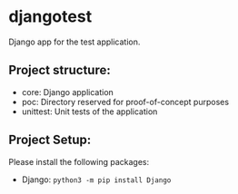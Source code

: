 # djangotest
Django app for the test application.

## Project structure:

* core: Django application
* poc: Directory reserved for proof-of-concept purposes
* unittest: Unit tests of the application

## Project Setup:

Please install the following packages:
* Django: `python3 -m pip install Django`
